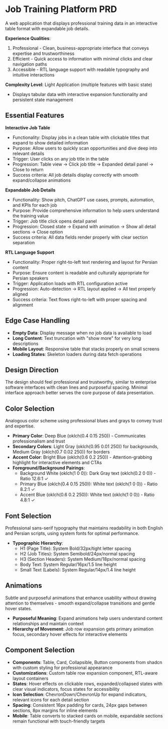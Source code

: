 # Job Training Platform PRD

A web application that displays professional training data in an interactive table format with expandable job details.

**Experience Qualities**: 
1. Professional - Clean, business-appropriate interface that conveys expertise and trustworthiness
2. Efficient - Quick access to information with minimal clicks and clear navigation paths  
3. Accessible - RTL language support with readable typography and intuitive interactions

**Complexity Level**: Light Application (multiple features with basic state)
- Displays tabular data with interactive expansion functionality and persistent state management

## Essential Features

**Interactive Job Table**
- Functionality: Display jobs in a clean table with clickable titles that expand to show detailed information
- Purpose: Allow users to quickly scan opportunities and dive deep into relevant details
- Trigger: User clicks on any job title in the table
- Progression: Table view → Click job title → Expanded detail panel → Close to return
- Success criteria: All job details display correctly with smooth expand/collapse animations

**Expandable Job Details** 
- Functionality: Show pitch, ChatGPT use cases, prompts, automation, and KPIs for each job
- Purpose: Provide comprehensive information to help users understand the training value
- Trigger: Job title click opens detail panel
- Progression: Closed state → Expand with animation → Show all detail sections → Close option
- Success criteria: All data fields render properly with clear section separation

**RTL Language Support**
- Functionality: Proper right-to-left text rendering and layout for Persian content
- Purpose: Ensure content is readable and culturally appropriate for Persian speakers
- Trigger: Application loads with RTL configuration active
- Progression: Auto-detection → RTL layout applied → All text properly aligned
- Success criteria: Text flows right-to-left with proper spacing and alignment

## Edge Case Handling
- **Empty Data**: Display message when no job data is available to load
- **Long Content**: Text truncation with "show more" for very long descriptions
- **Mobile Layout**: Responsive table that stacks properly on small screens
- **Loading States**: Skeleton loaders during data fetch operations

## Design Direction
The design should feel professional and trustworthy, similar to enterprise software interfaces with clean lines and purposeful spacing. Minimal interface approach better serves the core purpose of data presentation.

## Color Selection
Analogous color scheme using professional blues and grays to convey trust and expertise.

- **Primary Color**: Deep Blue (oklch(0.4 0.15 250)) - Communicates professionalism and trust
- **Secondary Colors**: Light Gray (oklch(0.95 0.01 250)) for backgrounds, Medium Gray (oklch(0.7 0.02 250)) for borders
- **Accent Color**: Bright Blue (oklch(0.6 0.2 250)) - Attention-grabbing highlight for interactive elements and CTAs
- **Foreground/Background Pairings**: 
  - Background White (oklch(1 0 0)): Dark Gray text (oklch(0.2 0 0)) - Ratio 12.6:1 ✓
  - Primary Blue (oklch(0.4 0.15 250)): White text (oklch(1 0 0)) - Ratio 8.2:1 ✓  
  - Accent Blue (oklch(0.6 0.2 250)): White text (oklch(1 0 0)) - Ratio 4.8:1 ✓

## Font Selection
Professional sans-serif typography that maintains readability in both English and Persian scripts, using system fonts for optimal performance.

- **Typographic Hierarchy**: 
  - H1 (Page Title): System Bold/32px/tight letter spacing
  - H2 (Job Titles): System Semibold/24px/normal spacing  
  - H3 (Section Headers): System Medium/18px/normal spacing
  - Body Text: System Regular/16px/1.5 line height
  - Small Text (Labels): System Regular/14px/1.4 line height

## Animations
Subtle and purposeful animations that enhance usability without drawing attention to themselves - smooth expand/collapse transitions and gentle hover states.

- **Purposeful Meaning**: Expand animations help users understand content relationships and maintain context
- **Hierarchy of Movement**: Job row expansion gets primary animation focus, secondary hover effects for interactive elements

## Component Selection
- **Components**: Table, Card, Collapsible, Button components from shadcn with custom styling for professional appearance
- **Customizations**: Custom table row expansion component, RTL-aware layout containers
- **States**: Hover effects on clickable rows, expanded/collapsed states with clear visual indicators, focus states for accessibility
- **Icon Selection**: ChevronDown/ChevronUp for expand indicators, relevant icons for each detail section
- **Spacing**: Consistent 16px padding for cards, 24px gaps between sections, 8px margins for inline elements
- **Mobile**: Table converts to stacked cards on mobile, expandable sections remain functional with touch-friendly targets